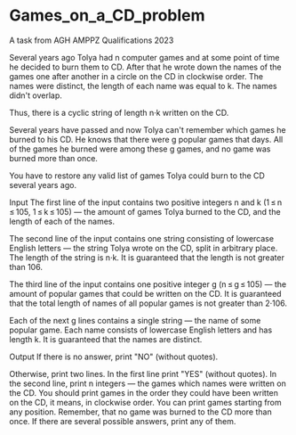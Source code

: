 # Games_on_a_CD_problem
A task from AGH AMPPZ Qualifications 2023

Several years ago Tolya had n computer games and at some point of time he decided to burn them to CD. After that he wrote down the names of the games one after another in a circle on the CD in clockwise order. The names were distinct, the length of each name was equal to k. The names didn't overlap.

Thus, there is a cyclic string of length n·k written on the CD.

Several years have passed and now Tolya can't remember which games he burned to his CD. He knows that there were g popular games that days. All of the games he burned were among these g games, and no game was burned more than once.

You have to restore any valid list of games Tolya could burn to the CD several years ago.

Input
The first line of the input contains two positive integers n and k (1 ≤ n ≤ 105, 1 ≤ k ≤ 105) — the amount of games Tolya burned to the CD, and the length of each of the names.

The second line of the input contains one string consisting of lowercase English letters — the string Tolya wrote on the CD, split in arbitrary place. The length of the string is n·k. It is guaranteed that the length is not greater than 106.

The third line of the input contains one positive integer g (n ≤ g ≤ 105) — the amount of popular games that could be written on the CD. It is guaranteed that the total length of names of all popular games is not greater than 2·106.

Each of the next g lines contains a single string — the name of some popular game. Each name consists of lowercase English letters and has length k. It is guaranteed that the names are distinct.

Output
If there is no answer, print "NO" (without quotes).

Otherwise, print two lines. In the first line print "YES" (without quotes). In the second line, print n integers — the games which names were written on the CD. You should print games in the order they could have been written on the CD, it means, in clockwise order. You can print games starting from any position. Remember, that no game was burned to the CD more than once. If there are several possible answers, print any of them.
